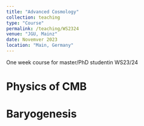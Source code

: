 ```yaml
---
title: "Advanced Cosmology"
collection: teaching
type: "Course"
permalink: /teaching/WS2324
venue: "JGU, Mainz"
date: Novemver 2023
location: "Main, Germany"
---
```


One week course for master/PhD studentin WS23/24

Physics of CMB
======

Baryogenesis
======

